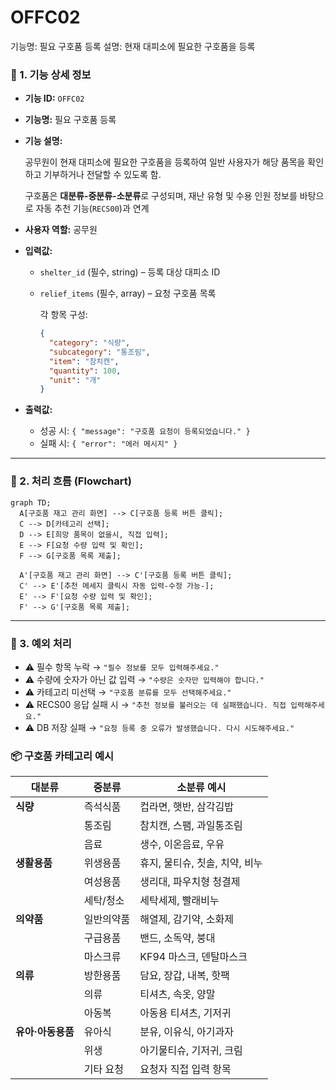 # OFFC02

기능명: 필요 구호품 등록
설명: 현재 대피소에 필요한 구호품을 등록

### **📌 1. 기능 상세 정보**

- **기능 ID:** `OFFC02`
- **기능명:** 필요 구호품 등록
- **기능 설명:**
    
    공무원이 현재 대피소에 필요한 구호품을 등록하여 일반 사용자가 해당 품목을 확인하고 기부하거나 전달할 수 있도록 함.
    
    구호품은 **대분류-중분류-소분류**로 구성되며, 재난 유형 및 수용 인원 정보를 바탕으로 자동 추천 기능(`RECS00`)과 연계
    
- **사용자 역할:** 공무원
- **입력값:**
    - `shelter_id` (필수, string) – 등록 대상 대피소 ID
    - `relief_items` (필수, array) – 요청 구호품 목록
        
        각 항목 구성:
        
        ```json
        {
          "category": "식량",
          "subcategory": "통조림",
          "item": "참치캔",
          "quantity": 100,
          "unit": "개"
        }
        
        ```
        
- **출력값:**
    - 성공 시: `{ "message": "구호품 요청이 등록되었습니다." }`
    - 실패 시: `{ "error": "에러 메시지" }`

---

### **📌 2. 처리 흐름 (Flowchart)**

```mermaid
graph TD;
  A[구호품 재고 관리 화면] --> C[구호품 등록 버튼 클릭];
  C --> D[카테고리 선택];
  D --> E[희망 품목이 없을시, 직접 입력];
  E --> F[요청 수량 입력 및 확인];
  F --> G[구호품 목록 제출];
  
  A'[구호품 재고 관리 화면] --> C'[구호품 등록 버튼 클릭];
  C' --> E'[추천 메세지 클릭시 자동 입력-수정 가능-];
  E' --> F'[요청 수량 입력 및 확인];
  F' --> G'[구호품 목록 제출];

```

---

### **📌 3. 예외 처리**

- ⚠️ 필수 항목 누락 → `"필수 정보를 모두 입력해주세요."`
- ⚠️ 수량에 숫자가 아닌 값 입력 → `"수량은 숫자만 입력해야 합니다."`
- ⚠️ 카테고리 미선택 → `"구호품 분류를 모두 선택해주세요."`
- ⚠️ RECS00 응답 실패 시 → `"추천 정보를 불러오는 데 실패했습니다. 직접 입력해주세요."`
- ⚠️ DB 저장 실패 → `"요청 등록 중 오류가 발생했습니다. 다시 시도해주세요."`

### 📦 **구호품 카테고리 예시**

| 대분류 | 중분류 | 소분류 예시 |
| --- | --- | --- |
| **식량** | 즉석식품 | 컵라면, 햇반, 삼각김밥 |
|  | 통조림 | 참치캔, 스팸, 과일통조림 |
|  | 음료 | 생수, 이온음료, 우유 |
| **생활용품** | 위생용품 | 휴지, 물티슈, 칫솔, 치약, 비누 |
|  | 여성용품 | 생리대, 파우치형 청결제 |
|  | 세탁/청소 | 세탁세제, 빨래비누 |
| **의약품** | 일반의약품 | 해열제, 감기약, 소화제 |
|  | 구급용품 | 밴드, 소독약, 붕대 |
|  | 마스크류 | KF94 마스크, 덴탈마스크 |
| **의류** | 방한용품 | 담요, 장갑, 내복, 핫팩 |
|  | 의류 | 티셔츠, 속옷, 양말 |
|  | 아동복 | 아동용 티셔츠, 기저귀 |
| **유아·아동용품** | 유아식 | 분유, 이유식, 아기과자 |
|  | 위생 | 아기물티슈, 기저귀, 크림 |
|  | 기타 요청 | 요청자 직접 입력 항목 |
